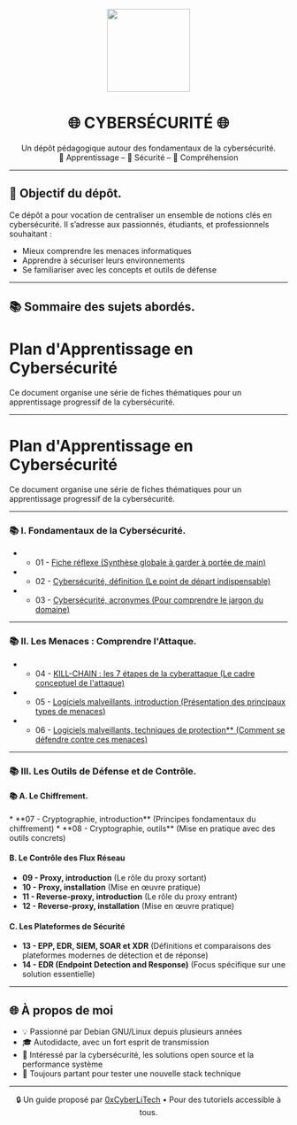 <p align="center">
  <img src="https://avatars.githubusercontent.com/u/167217017?s=400&u=d983b9423c4eb8cdb9bfe8b14f505be5c894d6bc&v=4" width="150" />
</p>

<h1 align="center">🌐 CYBERSÉCURITÉ 🌐</h1>

<p align="center">
  Un dépôt pédagogique autour des fondamentaux de la cybersécurité.<br>
  📘 Apprentissage – 🔐 Sécurité – 🧠 Compréhension
</p>

---
<h2 align="left">🎯 Objectif du dépôt.</h2>

Ce dépôt a pour vocation de centraliser un ensemble de notions clés en cybersécurité. Il s’adresse aux passionnés, étudiants, et professionnels souhaitant :

- Mieux comprendre les menaces informatiques
- Apprendre à sécuriser leurs environnements
- Se familiariser avec les concepts et outils de défense

---

<h2 align="left">📚 Sommaire des sujets abordés.</h2>

# Plan d'Apprentissage en Cybersécurité

Ce document organise une série de fiches thématiques pour un apprentissage progressif de la cybersécurité.

---

# Plan d'Apprentissage en Cybersécurité

Ce document organise une série de fiches thématiques pour un apprentissage progressif de la cybersécurité.

---

<h3 align="left">📚 I. Fondamentaux de la Cybersécurité.</h3>

* - 01 - [Fiche réflexe (Synthèse globale à garder à portée de main)](CYBERSECURITE-FICHE-REFLEX.md)
* - 02 - [Cybersécurité, définition (Le point de départ indispensable)](CYBERSECURITE-definition.md)
* - 03 - [Cybersécurité, acronymes (Pour comprendre le jargon du domaine)](CYBERSECURITE-ACRONYMES.md)

---

<h3 align="left">📚 II. Les Menaces : Comprendre l'Attaque.</h3>

* - 04 - [KILL-CHAIN : les 7 étapes de la cyberattaque (Le cadre conceptuel de l'attaque)]()
* - 05 - [Logiciels malveillants, introduction (Présentation des principaux types de menaces)]()
* - 06 - [Logiciels malveillants, techniques de protection** (Comment se défendre contre ces menaces)]()

---

<h3 align="left">📚 III. Les Outils de Défense et de Contrôle.</h3>

<h4 align="left">📚 A. Le Chiffrement.</h4>
* **07 - Cryptographie, introduction** (Principes fondamentaux du chiffrement)
* **08 - Cryptographie, outils** (Mise en pratique avec des outils concrets)

#### **B. Le Contrôle des Flux Réseau**
* **09 - Proxy, introduction** (Le rôle du proxy sortant)
* **10 - Proxy, installation** (Mise en œuvre pratique)
* **11 - Reverse-proxy, introduction** (Le rôle du proxy entrant)
* **12 - Reverse-proxy, installation** (Mise en œuvre pratique)

#### **C. Les Plateformes de Sécurité**
* **13 - EPP, EDR, SIEM, SOAR et XDR** (Définitions et comparaisons des plateformes modernes de détection et de réponse)
* **14 - EDR (Endpoint Detection and Response)** (Focus spécifique sur une solution essentielle)
---

## 🌐 À propos de moi

- 💡 Passionné par Debian GNU/Linux depuis plusieurs années
- 🎓 Autodidacte, avec un fort esprit de transmission
- 🔐 Intéressé par la cybersécurité, les solutions open source et la performance système
- 🧪 Toujours partant pour tester une nouvelle stack technique

---

<p align="center">
  🔒 Un guide proposé par <a href="https://github.com/0xCyberLiTech">0xCyberLiTech</a> • Pour des tutoriels accessible à tous.
</p>
